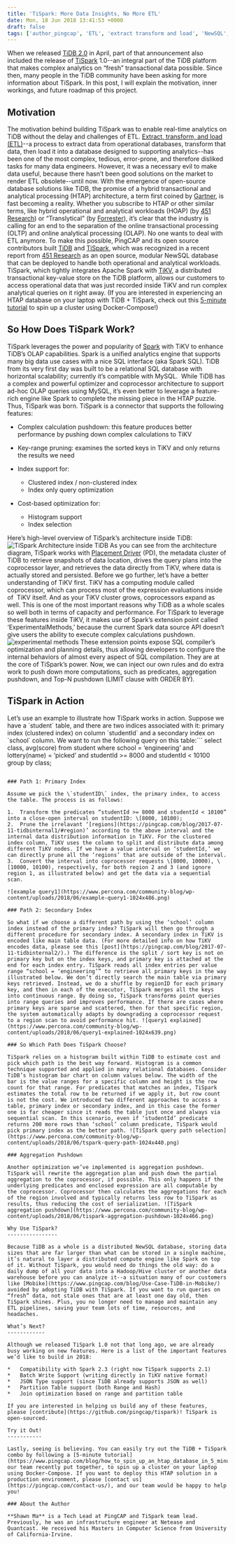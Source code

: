```yaml
---
title: 'TiSpark: More Data Insights, No More ETL'
date: Mon, 18 Jun 2018 13:41:53 +0000
draft: false
tags: ['author_pingcap', 'ETL', 'extract transform and load', 'NewSQL', 'Open Source Databases', 'TiDB', 'TiSpark']
---
```


When we released [TiDB 2.0](http://bit.ly/tidb_2_0) in April, part of that announcement also included the release of [TiSpark](https://github.com/pingcap/tispark) 1.0--an integral part of the TiDB platform that makes complex analytics on “fresh” transactional data possible. Since then, many people in the TiDB community have been asking for more information about TiSpark. In this post, I will explain the motivation, inner workings, and future roadmap of this project.

Motivation
----------

The motivation behind building TiSpark was to enable real-time analytics on TiDB without the delay and challenges of ETL. [Extract, transform, and load (ETL)](https://en.wikipedia.org/wiki/Extract,_transform,_load)\--a process to extract data from operational databases, transform that data, then load it into a database designed to supporting analytics--has been one of the most complex, tedious, error-prone, and therefore disliked tasks for many data engineers. However, it was a necessary evil to make data useful, because there hasn’t been good solutions on the market to render ETL obsolete--until now. With the emergence of open-source database solutions like TiDB, the promise of a hybrid transactional and analytical processing (HTAP) architecture, a term first coined by [Gartner](https://www.gartner.com/doc/3599217/market-guide-htapenabling-inmemory-computing), is fast becoming a reality. Whether you subscribe to HTAP or other similar terms, like hybrid operational and analytical workloads (HOAP) (by [451 Research](https://451research.com/report-short?entityId=93844)) or “Translytical” (by [Forrester](https://www.forrester.com/report/The+Forrester+Wave+Translytical+Data+Platforms+Q4+2017/-/E-RES134282)), it’s clear that the industry is calling for an end to the separation of the online transactional processing (OLTP) and online analytical processing (OLAP). No one wants to deal with ETL anymore. To make this possible, PingCAP and its open source contributors built [TiDB](https://github.com/pingcap/tidb) and [TiSpark](https://github.com/pingcap/tispark), which was recognized in a recent report from [451 Research](https://451research.com/report-short?entityId=95082) as an open source, modular NewSQL database that can be deployed to handle both operational and analytical workloads. TiSpark, which tightly integrates Apache Spark with [TiKV](https://github.com/pingcap/tikv), a distributed transactional key-value store on the TiDB platform, allows our customers to access operational data that was just recorded inside TiKV and run complex analytical queries on it right away. (If you are interested in experiencing an HTAP database on your laptop with TiDB + TiSpark, check out this [5-minute tutorial](https://pingcap.com/blog/how_to_spin_up_an_htap_database_in_5_minutes_with_tidb_tispark/) to spin up a cluster using Docker-Compose!)

So How Does TiSpark Work?
-------------------------

TiSpark leverages the power and popularity of [Spark](https://en.wikipedia.org/wiki/Apache_Spark) with TiKV to enhance TiDB’s OLAP capabilities. Spark is a unified analytics engine that supports many big data use cases with a nice SQL interface (aka Spark SQL). TiDB from its very first day was built to be a relational SQL database with horizontal scalability; currently it’s compatible with MySQL.  While TiDB has a complex and powerful optimizer and coprocessor architecture to support ad-hoc OLAP queries using MySQL, it’s even better to leverage a feature-rich engine like Spark to complete the missing piece in the HTAP puzzle. Thus, TiSpark was born. TiSpark is a connector that supports the following features:

*   Complex calculation pushdown: this feature produces better performance by pushing down complex calculations to TiKV
*   Key-range pruning: examines the sorted keys in TiKV and only returns the results we need
*   Index support for:
    *   Clustered index / non-clustered index
    *   Index only query optimization

*   Cost-based optimization for:
    *   Histogram support
    *   Index selection

Here’s high-level overview of TiSpark’s architecture inside TiDB: ![TiSpark Architecture inside TiDB](https://www.percona.com/community-blog/wp-content/uploads/2018/06/tispark-architecture-1024x595.png) As you can see from the architecture diagram, TiSpark works with [Placement Driver](https://github.com/pingcap/pd) (PD), the metadata cluster of TiDB to retrieve snapshots of data location, drives the query plans into the coprocessor layer, and retrieves the data directly from TiKV, where data is actually stored and persisted. Before we go further, let’s have a better understanding of TiKV first. TiKV has a computing module called coprocessor, which can process most of the expression evaluations inside of  TiKV itself. And as your TiKV cluster grows, coprocessors expand as well. This is one of the most important reasons why TiDB as a whole scales so well both in terms of capacity and performance. For TiSpark to leverage these features inside TiKV, it makes use of Spark’s extension point called ‘ExperimentalMethods,’ because the current Spark data source API doesn’t give users the ability to execute complex calculations pushdown. ![experimental methods](https://www.percona.com/community-blog/wp-content/uploads/2018/06/experimental-methods-1024x278.png) These extension points expose SQL compiler’s optimization and planning details, thus allowing developers to configure the internal behaviors of almost every aspect of SQL compilation. They are at the core of TiSpark’s power. Now, we can inject our own rules and do extra work to push down more computations, such as predicates, aggregation pushdown, and Top-N pushdown (LIMIT clause with ORDER BY).

TiSpark in Action
-----------------

Let’s use an example to illustrate how TiSpark works in action. Suppose we have a \`student\` table, and there are two indices associated with it: primary index (clustered index) on column \`studentId\` and a secondary index on \`school\` column. We want to run the following query on this table:```
select class, avg(score) from student
where school = ‘engineering’ and lottery(name) = ‘picked’
and studentId >= 8000 and studentId < 10100
group by class;

```The above query contains two predicates, each of which matches an index. TiSpark will first analyze the predicates combination and “approximate” how many rows will be returned if a specific index is applied. The goal here is to find a way to access the table with minimum cost. The process of finding an access path will be explained later. For now, let’s first look at how predicates are processed.

### Path 1: Primary Index

Assume we pick the \`studentID\` index, the primary index, to access the table. The process is as follows:

1.  Transform the predicates “studentId >= 8000 and studentId < 10100” into a close-open interval on studentID: \[8000, 10100);
2.  Prune the irrelavant ‘[regions](https://pingcap.com/blog/2017-07-11-tidbinternal1/#region)’ according to the above interval and the internal data distribution information in TiKV. For the clustered index column, TiKV uses the column to split and distribute data among different TiKV nodes. If we have a value interval on ‘studentId,’ we can directly prune all the ‘regions’ that are outside of the interval.
3.  Convert the interval into coprocessor requests \[8000, 10000), \[10000, 10100), respectively, for both region 2 and 3 (and ignore region 1, as illustrated below) and get the data via a sequential scan.

![example query1](https://www.percona.com/community-blog/wp-content/uploads/2018/06/example-query1-1024x486.png)

### Path 2: Secondary Index

So what if we choose a different path by using the ‘school’ column index instead of the primary index? TiSpark will then go through a different procedure for secondary index. A secondary index in TiKV is encoded like main table data. (For more detailed info on how TiKV encodes data, please see this [post](https://pingcap.com/blog/2017-07-11-tidbinternal2/).) The difference is the split / sort key is not on primary key but on the index keys, and primary key is attached at the end for each index entry. TiSpark reads all index entries per value range “school = ‘engineering’” to retrieve all primary keys in the way illustrated below. We don’t directly search the main table via primary keys retrieved. Instead, we do a shuffle by regionID for each primary key, and then in each of the executor, TiSpark merges all the keys into continuous range. By doing so, TiSpark transforms point queries into range queries and improves performance. If there are cases where primary keys are sparse and scattered, then for that specific region, the system automatically adapts by downgrading a coprocessor request to a region scan to avoid performance hit. ![query1 explained](https://www.percona.com/community-blog/wp-content/uploads/2018/06/query1-explained-1024x639.png)

### So Which Path Does TiSpark Choose?

TiSpark relies on a histogram built within TiDB to estimate cost and pick which path is the best way forward. Histogram is a common technique supported and applied in many relational databases. Consider TiDB’s histogram bar chart on column values below. The width of the bar is the value ranges for a specific column and height is the row count for that range. For predicates that matches an index, TiSpark estimates the total row to be returned if we apply it, but row count is not the cost. We introduced two different approaches to access a table, primary index or secondary index, and in this case the former one is far cheaper since it reads the table just once and always via sequential scan. In this scenario, even if ‘studentId’ predicate returns 200 more rows than ‘school’ column predicate, TiSpark would pick primary index as the better path. ![TiSpark query path selection](https://www.percona.com/community-blog/wp-content/uploads/2018/06/tspark-query-path-1024x440.png)

### Aggregation Pushdown

Another optimization we’ve implemented is aggregation pushdown. TiSpark will rewrite the aggregation plan and push down the partial aggregation to the coprocessor, if possible. This only happens if the underlying predicates and enclosed expression are all computable by the coprocessor. Coprocessor then calculates the aggregations for each of the region involved and typically returns less row to TiSpark as results, thus reducing the cost of serialization. ![TiSpark aggregation pushdown](https://www.percona.com/community-blog/wp-content/uploads/2018/06/tispark-aggregation-pushdown-1024x466.png)

Why Use TiSpark?
----------------

Because TiDB as a whole is a distributed NewSQL database, storing data sizes that are far larger than what can be stored in a single machine, it’s natural to layer a distributed compute engine like Spark on top of it. Without TiSpark, you would need do things the old way: do a daily dump of all your data into a Hadoop/Hive cluster or another data warehouse before you can analyze it--a situation many of our customers like [Mobike](https://www.pingcap.com/blog/Use-Case-TiDB-in-Mobike/) avoided by adopting TiDB with TiSpark. If you want to run queries on “fresh” data, not stale ones that are at least one day old, then TiSpark shines. Plus, you no longer need to manage and maintain any ETL pipelines, saving your team lots of time, resources, and headaches.

What’s Next?
------------

Although we released TiSpark 1.0 not that long ago, we are already busy working on new features. Here is a list of the important features we’d like to build in 2018:

*   Compatibility with Spark 2.3 (right now TiSpark supports 2.1)
*   Batch Write Support (writing directly in TiKV native format)
*   JSON Type support (since TiDB already supports JSON as well)
*   Partition Table support (both Range and Hash)
*   Join optimization based on range and partition table

If you are interested in helping us build any of these features, please [contribute](https://github.com/pingcap/tispark)! TiSpark is open-sourced.

Try it Out!
-----------

Lastly, seeing is believing. You can easily try out the TiDB + TiSpark combo by following a [5-minute tutorial](https://www.pingcap.com/blog/how_to_spin_up_an_htap_database_in_5_minutes_with_tidb_tispark/) our team recently put together, to spin up a cluster on your laptop using Docker-Compose. If you want to deploy this HTAP solution in a production environment, please [contact us](https://pingcap.com/contact-us/), and our team would be happy to help you!

### About the Author

**Shawn Ma** is a Tech Lead at PingCAP and TiSpark team lead. Previously, he was an infrastructure engineer at Netease and Quantcast. He received his Masters in Computer Science from University of California-Irvine.